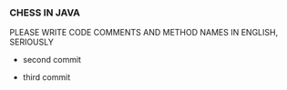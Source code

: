 ### CHESS IN JAVA

PLEASE WRITE CODE COMMENTS AND METHOD NAMES IN ENGLISH, SERIOUSLY

- second commit

- third commit
